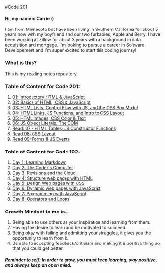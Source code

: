 #Code 201

#### Hi, my name is Carrie :)
I am from Minnesota but have been living in Southern California for about 5 years now with my boyfriend and our two furbabies, Apple and Berry. I have been working at Zillow for about 3 years with a background in data acquisition and mortgage. I'm looking to pursue a career in Software Developement and I'm super excited to start this coding journey!

### What is this?
This is my reading notes repository. 

### Table of Content for Code 201:
1. [01: Introductory HTML & JavaScript](https://carrievo.github.io/reading-notes/class-01)
2. [02: Basics of HTML, CSS & JavaScript](https://carrievo.github.io/reading-notes/class-02)
3. [03: HTML Lists, Control Flow with JS, and the CSS Box Model](https://carrievo.github.io/reading-notes/class-03)
4. [04: HTML Links, JS Functions, and Intro to CSS Layout](https://carrievo.github.io/reading-notes/class-04)
5. [05: HTML Images, CSS Color & Text](https://carrievo.github.io/reading-notes/class-05)
6. [06: JS Object Literals; The DOM](https://carrievo.github.io/reading-notes/class-06)
7. [Read: 07 - HTML Tables; JS Constructor Functions](https://carrievo.github.io/reading-notes/class-07)
8. [Read 08: CSS Layout](https://carrievo.github.io/reading-notes/class-08)
9. [Read 09: Forms & JS Events](https://carrievo.github.io/reading-notes/class-09)


### Table of Content for Code 102:
1. [Day 1: Learning Markdown](https://carrievo.github.io/reading-notes/day1)
1. [Day 2: The Coder's Computer](https://carrievo.github.io/reading-notes/day2)
1. [Day 3: Revisions and the Cloud](https://carrievo.github.io/reading-notes/day3)
1. [Day 4: Structure web pages with HTML](https://carrievo.github.io/reading-notes/day4)
1. [Day 5: Design Web pages with CSS](https://carrievo.github.io/reading-notes/day5)
1. [Day 6: Dynamic web pages with JavaScript](https://carrievo.github.io/reading-notes/day6)
1. [Day 7: Programming with JavaScript](https://carrievo.github.io/reading-notes/day7)
1. [Day 8: Operators and Loops](https://carrievo.github.io/reading-notes/day8)


### Growth Mindset to me is..
1.  Being able to use others as your inspiration and learning from them.
1.  Having the desire to learn and be motivated to succeed. 
1.  Being okay with failing and admitting your struggles, it gives you the opportunity to learn from it.
1.  Be able to accepting feedback/critisism and making it a positive thing so that you could get better.

##### Reminder to self: In order to grow, you must keep learning, stay positive, and always keep an open mind.
